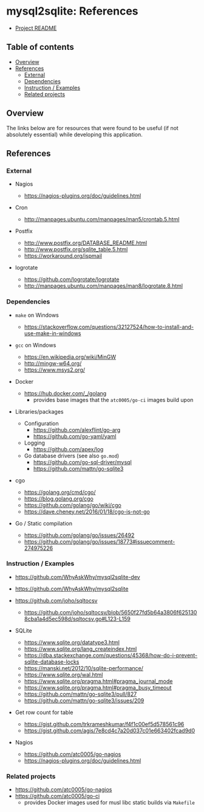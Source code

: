 <!-- omit in toc -->
# mysql2sqlite: References

- [Project README](../README.md)

<!-- omit in toc -->
## Table of contents

- [Overview](#overview)
- [References](#references)
  - [External](#external)
  - [Dependencies](#dependencies)
  - [Instruction / Examples](#instruction--examples)
  - [Related projects](#related-projects)

## Overview

The links below are for resources that were found to be useful (if not
absolutely essential) while developing this application.

## References

### External

- Nagios
  - <https://nagios-plugins.org/doc/guidelines.html>

- Cron
  - <http://manpages.ubuntu.com/manpages/man5/crontab.5.html>

- Postfix
  - <http://www.postfix.org/DATABASE_README.html>
  - <http://www.postfix.org/sqlite_table.5.html>
  - <https://workaround.org/ispmail>

- logrotate
  - <https://github.com/logrotate/logrotate>
  - <http://manpages.ubuntu.com/manpages/man8/logrotate.8.html>

### Dependencies

- `make` on Windows
  - <https://stackoverflow.com/questions/32127524/how-to-install-and-use-make-in-windows>
- `gcc` on Windows
  - <https://en.wikipedia.org/wiki/MinGW>
  - <http://mingw-w64.org/>
  - <https://www.msys2.org/>

- Docker
  - <https://hub.docker.com/_/golang>
    - provides base images that the `atc0005/go-ci` images build upon

- Libraries/packages
  - Configuration
    - <https://github.com/alexflint/go-arg>
    - <https://github.com/go-yaml/yaml>
  - Logging
    - <https://github.com/apex/log>
  - Go database drivers (see also `go.mod`)
    - <https://github.com/go-sql-driver/mysql>
    - <https://github.com/mattn/go-sqlite3>

- cgo
  - <https://golang.org/cmd/cgo/>
  - <https://blog.golang.org/cgo>
  - <https://github.com/golang/go/wiki/cgo>
  - <https://dave.cheney.net/2016/01/18/cgo-is-not-go>

- Go / Static compilation
  - <https://github.com/golang/go/issues/26492>
  - <https://github.com/golang/go/issues/18773#issuecomment-274975226>

### Instruction / Examples

- <https://github.com/WhyAskWhy/mysql2sqlite-dev>
- <https://github.com/WhyAskWhy/mysql2sqlite>
- <https://github.com/joho/sqltocsv>
  - <https://github.com/joho/sqltocsv/blob/5650f27fd5b64a3806f6251308cba1a4d5ec598d/sqltocsv.go#L123-L159>

- SQLite
  - <https://www.sqlite.org/datatype3.html>
  - <https://www.sqlite.org/lang_createindex.html>
  - <https://dba.stackexchange.com/questions/45368/how-do-i-prevent-sqlite-database-locks>
  - <https://manski.net/2012/10/sqlite-performance/>
  - <https://www.sqlite.org/wal.html>
  - <https://www.sqlite.org/pragma.html#pragma_journal_mode>
  - <https://www.sqlite.org/pragma.html#pragma_busy_timeout>
  - <https://github.com/mattn/go-sqlite3/pull/827>
  - <https://github.com/mattn/go-sqlite3/issues/209>

- Get row count for table
  - <https://gist.github.com/trkrameshkumar/f4f1c00ef5d578561c96>
  - <https://gist.github.com/agis/7e8cd4c7a20d037c01e663402fcad9d0>

- Nagios
  - <https://github.com/atc0005/go-nagios>
  - <https://nagios-plugins.org/doc/guidelines.html>

### Related projects

- <https://github.com/atc0005/go-nagios>
- <https://github.com/atc0005/go-ci>
  - provides Docker images used for musl libc static builds via `Makefile`
